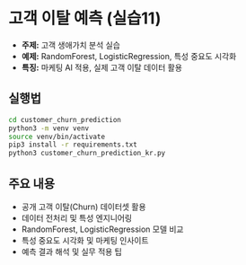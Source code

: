 # 고객 이탈 예측 (실습11)

- **주제:** 고객 생애가치 분석 실습
- **예제:** RandomForest, LogisticRegression, 특성 중요도 시각화
- **특징:** 마케팅 AI 적용, 실제 고객 이탈 데이터 활용

## 실행법

```bash
cd customer_churn_prediction
python3 -m venv venv
source venv/bin/activate
pip3 install -r requirements.txt
python3 customer_churn_prediction_kr.py
```

## 주요 내용
- 공개 고객 이탈(Churn) 데이터셋 활용
- 데이터 전처리 및 특성 엔지니어링
- RandomForest, LogisticRegression 모델 비교
- 특성 중요도 시각화 및 마케팅 인사이트
- 예측 결과 해석 및 실무 적용 팁 